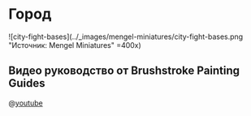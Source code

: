 # Город

![city-fight-bases](../_images/mengel-miniatures/city-fight-bases.png "Источник: Mengel Miniatures" =400x)

## Видео руководство от Brushstroke Painting Guides

@[youtube](https://youtu.be/fwhYsYBPM3Q?si=5T7gW900uk70w52g)
